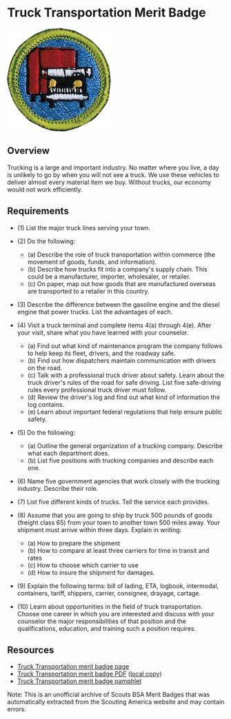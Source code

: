 

# Truck Transportation Merit Badge

![Truck Transportation Merit Badge](images/truck-transportation-merit-badge.jpg)

## Overview



Trucking is a large and important industry. No matter where you live, a day is unlikely to go by when you will not see a truck. We use these vehicles to deliver almost every material item we buy. Without trucks, our economy would not work efficiently.

## Requirements

* (1) List the major truck lines serving your town.
* (2) Do the following:
    * (a) Describe the role of truck transportation within commerce (the movement of goods, funds, and information).
    * (b) Describe how trucks fit into a company's supply chain. This could be a manufacturer, importer, wholesaler, or retailer.
    * (c) On paper, map out how goods that are manufactured overseas are transported to a retailer in this country.


* (3) Describe the difference between the gasoline engine and the diesel engine that power trucks. List the advantages of each.
* (4) Visit a truck terminal and complete items 4(a) through 4(e). After your visit, share what you have learned with your counselor.
    * (a) Find out what kind of maintenance program the company follows to help keep its fleet, drivers, and the roadway safe.
    * (b) Find out how dispatchers maintain communication with drivers on the road.
    * (c) Talk with a professional truck driver about safety. Learn about the truck driver's rules of the road for safe driving. List five safe-driving rules every professional truck driver must follow.
    * (d) Review the driver's log and find out what kind of information the log contains.
    * (e) Learn about important federal regulations that help ensure public safety.


* (5) Do the following:
    * (a) Outline the general organization of a trucking company. Describe what each department does.
    * (b) List five positions with trucking companies and describe each one.


* (6) Name five government agencies that work closely with the trucking industry. Describe their role.
* (7) List five different kinds of trucks. Tell the service each provides.
* (8) Assume that you are going to ship by truck 500 pounds of goods (freight class 65) from your town to another town 500 miles away. Your shipment must arrive within three days. Explain in writing:
    * (a) How to prepare the shipment
    * (b) How to compare at least three carriers for time in transit and rates
    * (c) How to choose which carrier to use
    * (d) How to insure the shipment for damages.


* (9) Explain the following terms: bill of lading, ETA, logbook, intermodal, containers, tariff, shippers, carrier, consignee, drayage, cartage.
* (10) Learn about opportunities in the field of truck transportation. Choose one career in which you are interested and discuss with your counselor the major responsibilities of that position and the qualifications, education, and training such a position requires.


## Resources

- [Truck Transportation merit badge page](https://www.scouting.org/merit-badges/truck-transportation/)
- [Truck Transportation merit badge PDF](https://filestore.scouting.org/filestore/Merit_Badge_ReqandRes/Truck_Transportation.pdf) ([local copy](files/truck-transportation-merit-badge.pdf))
- [Truck Transportation merit badge pamphlet](None)

Note: This is an unofficial archive of Scouts BSA Merit Badges that was automatically extracted from the Scouting America website and may contain errors.
